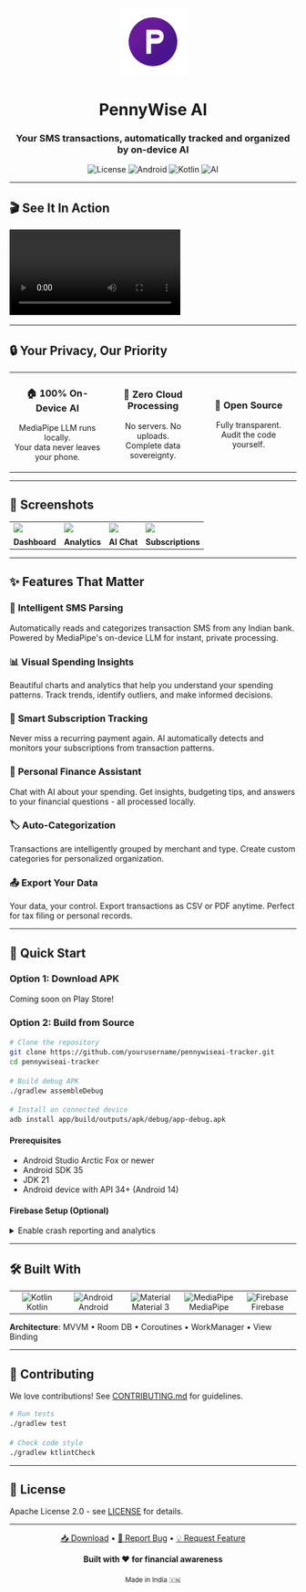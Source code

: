 <div align="center">
  <img src="branding/app-store/ic_launcher_180.png" alt="PennyWise Logo" width="120" height="120">
  
  # PennyWise AI
  
  ### Your SMS transactions, automatically tracked and organized by on-device AI
  
  <p align="center">
    <img alt="License" src="https://img.shields.io/badge/license-Apache%202.0-blue">
    <img alt="Android" src="https://img.shields.io/badge/Android-14+-3DDC84?logo=android">
    <img alt="Kotlin" src="https://img.shields.io/badge/Kotlin-1.9.0-7F52FF?logo=kotlin">
    <img alt="AI" src="https://img.shields.io/badge/AI-100%25_On--Device-FF6B6B">
  </p>
</div>

---

## 🎬 See It In Action

![Demo Video](screenshots/demo.mp4)

---

## 🔒 Your Privacy, Our Priority

<div align="center">
  <table>
    <tr>
      <td align="center" width="33%">
        <h3>🏠 100% On-Device AI</h3>
        <p>MediaPipe LLM runs locally.<br/>Your data never leaves your phone.</p>
      </td>
      <td align="center" width="33%">
        <h3>🔐 Zero Cloud Processing</h3>
        <p>No servers. No uploads.<br/>Complete data sovereignty.</p>
      </td>
      <td align="center" width="33%">
        <h3>📖 Open Source</h3>
        <p>Fully transparent.<br/>Audit the code yourself.</p>
      </td>
    </tr>
  </table>
</div>

---

## 📸 Screenshots

<div align="center">
<table>
<tr>
<td><img src="screenshots/dashboard.png" width="200"/></td>
<td><img src="screenshots/analytics.png" width="200"/></td>
<td><img src="screenshots/ai.png" width="200"/></td>
<td><img src="screenshots/subscription.png" width="200"/></td>
</tr>
<tr>
<td align="center"><b>Dashboard</b></td>
<td align="center"><b>Analytics</b></td>
<td align="center"><b>AI Chat</b></td>
<td align="center"><b>Subscriptions</b></td>
</tr>
</table>
</div>

---

## ✨ Features That Matter

### 🤖 **Intelligent SMS Parsing**
Automatically reads and categorizes transaction SMS from any Indian bank. Powered by MediaPipe's on-device LLM for instant, private processing.

### 📊 **Visual Spending Insights**
Beautiful charts and analytics that help you understand your spending patterns. Track trends, identify outliers, and make informed decisions.

### 🔄 **Smart Subscription Tracking**
Never miss a recurring payment again. AI automatically detects and monitors your subscriptions from transaction patterns.

### 💬 **Personal Finance Assistant**
Chat with AI about your spending. Get insights, budgeting tips, and answers to your financial questions - all processed locally.

### 🏷️ **Auto-Categorization**
Transactions are intelligently grouped by merchant and type. Create custom categories for personalized organization.

### 📤 **Export Your Data**
Your data, your control. Export transactions as CSV or PDF anytime. Perfect for tax filing or personal records.

---

## 🚀 Quick Start

### Option 1: Download APK
Coming soon on Play Store!

### Option 2: Build from Source

```bash
# Clone the repository
git clone https://github.com/yourusername/pennywiseai-tracker.git
cd pennywiseai-tracker

# Build debug APK
./gradlew assembleDebug

# Install on connected device
adb install app/build/outputs/apk/debug/app-debug.apk
```

#### Prerequisites
- Android Studio Arctic Fox or newer
- Android SDK 35
- JDK 21
- Android device with API 34+ (Android 14)

#### Firebase Setup (Optional)
<details>
<summary>Enable crash reporting and analytics</summary>

1. Create project at [Firebase Console](https://console.firebase.google.com)
2. Add Android app with package: `com.pennywiseai.tracker`
3. Download `google-services.json` to `/app` directory
4. Enable Crashlytics and Performance Monitoring
</details>

---

## 🛠️ Built With

<table align="center">
<tr>
<td align="center" width="96">
<img src="https://skillicons.dev/icons?i=kotlin" width="48" height="48" alt="Kotlin" />
<br>Kotlin
</td>
<td align="center" width="96">
<img src="https://skillicons.dev/icons?i=android" width="48" height="48" alt="Android" />
<br>Android
</td>
<td align="center" width="96">
<img src="https://raw.githubusercontent.com/google/material-design-icons/master/android/drawable-xxxhdpi/ic_palette_black_48dp.png" width="48" height="48" alt="Material" />
<br>Material 3
</td>
<td align="center" width="96">
<img src="https://www.gstatic.com/devrel-devsite/prod/v89af556f3a8aa0deb9b97c5b7a1259b9ad2b219bfcc2460506822d38ec992beb/ml/images/lockup.svg" height="48" alt="MediaPipe" />
<br>MediaPipe
</td>
<td align="center" width="96">
<img src="https://skillicons.dev/icons?i=firebase" width="48" height="48" alt="Firebase" />
<br>Firebase
</td>
</tr>
</table>

**Architecture**: MVVM • Room DB • Coroutines • WorkManager • View Binding

---

## 🤝 Contributing

We love contributions! See [CONTRIBUTING.md](CONTRIBUTING.md) for guidelines.

```bash
# Run tests
./gradlew test

# Check code style
./gradlew ktlintCheck
```

---

## 📄 License

Apache License 2.0 - see [LICENSE](LICENSE) for details.

---

<div align="center">
  <p>
    <a href="https://github.com/yourusername/pennywiseai-tracker/releases">📥 Download</a> •
    <a href="https://github.com/yourusername/pennywiseai-tracker/issues">🐛 Report Bug</a> •
    <a href="https://github.com/yourusername/pennywiseai-tracker/issues">💡 Request Feature</a>
  </p>
  
  <p><strong>Built with ❤️ for financial awareness</strong></p>
  
  <sub>Made in India 🇮🇳</sub>
</div>